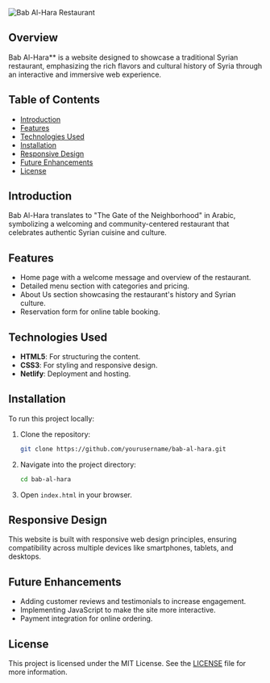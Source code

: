 ![Bab Al-Hara Restaurant](https://i.imgur.com/5J5mg61.png)

## Overview
Bab Al-Hara** is a website designed to showcase a traditional Syrian restaurant, emphasizing the rich flavors and cultural history of Syria through an interactive and immersive web experience. 

## Table of Contents
- [Introduction](#introduction)
- [Features](#features)
- [Technologies Used](#technologies-used)
- [Installation](#installation)
- [Responsive Design](#responsive-design)
- [Future Enhancements](#future-enhancements)
- [License](#license)

## Introduction
Bab Al-Hara translates to "The Gate of the Neighborhood" in Arabic, symbolizing a welcoming and community-centered restaurant that celebrates authentic Syrian cuisine and culture.

## Features
- Home page with a welcome message and overview of the restaurant.
- Detailed menu section with categories and pricing.
- About Us section showcasing the restaurant's history and Syrian culture.
- Reservation form for online table booking.

## Technologies Used
- **HTML5**: For structuring the content.
- **CSS3**: For styling and responsive design.
- **Netlify**: Deployment and hosting.
  
## Installation
To run this project locally:
1. Clone the repository: 
    ```bash
    git clone https://github.com/yourusername/bab-al-hara.git
    ```
2. Navigate into the project directory:
    ```bash
    cd bab-al-hara
    ```
3. Open `index.html` in your browser.

## Responsive Design
This website is built with responsive web design principles, ensuring compatibility across multiple devices like smartphones, tablets, and desktops.

## Future Enhancements
- Adding customer reviews and testimonials to increase engagement.
- Implementing JavaScript to make the site more interactive.
- Payment integration for online ordering.

## License
This project is licensed under the MIT License. See the [LICENSE](LICENSE) file for more information.
